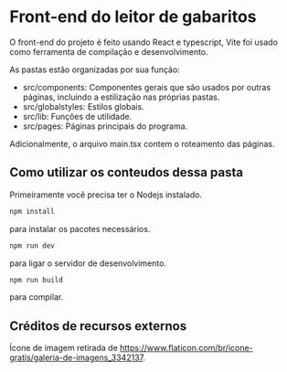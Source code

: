 # Front-end do leitor de gabaritos

O front-end do projeto é feito usando React e typescript, Vite foi usado como ferramenta de compilação e desenvolvimento.

As pastas estão organizadas por sua função:

- src/components: Componentes gerais que são usados por outras páginas, incluindo a estilização nas próprias pastas.
- src/globalstyles: Estilos globais.
- src/lib: Funções de utilidade.
- src/pages: Páginas principais do programa.

Adicionalmente, o arquivo main.tsx contem o roteamento das páginas.

## Como utilizar os conteudos dessa pasta

Primeiramente você precisa ter o Nodejs instalado.

```bash
npm install
```

para instalar os pacotes necessários.

```bash
npm run dev
```

para ligar o servidor de desenvolvimento.

```bash
npm run build
```

para compilar.

## Créditos de recursos externos

Ícone de imagem retirada de <https://www.flaticon.com/br/icone-gratis/galeria-de-imagens_3342137>.
